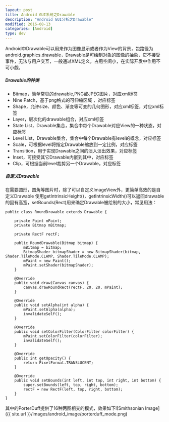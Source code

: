 ```yaml
---
layout: post
title: Android GUI系统之Drawable
description: "Android GUI分析之Drawable"
modified: 2016-08-13
categories: [Android]
type: dev
---
```


Android中Drawable可以用来作为图像显示或者作为View的背景，包路径为android.graphics.drawable，Drawable是可绘制对象的图像的抽象，它不接受事件，无法与用户交互，一般通过XML定义，占用空间小，在实际开发中作用不可小觑。  

##### Drawable的种类  

* Bitmap，简单常见的drawable,PNG或JPEG图片，对应xml标签<bitmap>
* Nine Patch，基于png格式的可伸缩区域 ，对应标签</nine-patch>
* Shape，允许size、颜色、渐变等可变的几何图形，对应xml标签，对应xml标签</shape>  
* Layer，层次化的drawable组合，对应xml标签</layer-list>  
* State List，Drawable集合，集合中每个Drawable对应View的一种状态，对应标签</selector> 
* Level List，Drawable集合，集合中每个Drawable有level的概念，对应标签</level-list>
* Scale，可根据level将指定Drawable缩放到一定比例，对应标签</scale>
* Transition，用于实现Drawable之间的淡入淡出效果，对应标签</transition>
* Inset，可接受其它Drawable内嵌到其中，对应标签</inset>
* Clip，可根据当前level裁剪另一个Drawable，对应标签</clip> 



##### 自定义Drawable

在需要圆形，圆角等图片时，除了可以自定义ImageView外，更简单高效的是自定义Drawable
使用getIntrinsicHeight()，getIntrinsicWidth()可以返回drawable的固有高宽，setBounds(Rect)用来确定Drawable被绘制的大小，常见用法：

```
public class RoundDrawable extends Drawable {

    private Paint mPaint;
    private Bitmap mBitmap;

    private RectF rectF;

    public RoundDrawable(Bitmap bitmap) {
        mBitmap = bitmap;
        BitmapShader bitmapShader = new BitmapShader(bitmap, Shader.TileMode.CLAMP, Shader.TileMode.CLAMP);
        mPaint = new Paint();
        mPaint.setShader(bitmapShader);
    }

    @Override
    public void draw(Canvas canvas) {
        canvas.drawRoundRect(rectF, 20, 20, mPaint);
    }

    @Override
    public void setAlpha(int alpha) {
        mPaint.setAlpha(alpha);
        invalidateSelf();
    }

    @Override
    public void setColorFilter(ColorFilter colorFilter) {
        mPaint.setColorFilter(colorFilter);
        invalidateSelf();
    }

    @Override
    public int getOpacity() {
        return PixelFormat.TRANSLUCENT;
    }

    @Override
    public void setBounds(int left, int top, int right, int bottom) {
        super.setBounds(left, top, right, bottom);
        rectF = new RectF(left, top, right, bottom);
    }
}
```


其中的PorterDuff提供了16种两图相交的模式，效果如下![Smithsonian Image]({{ site.url }}/images/android_image/porterduff_mode.png)
